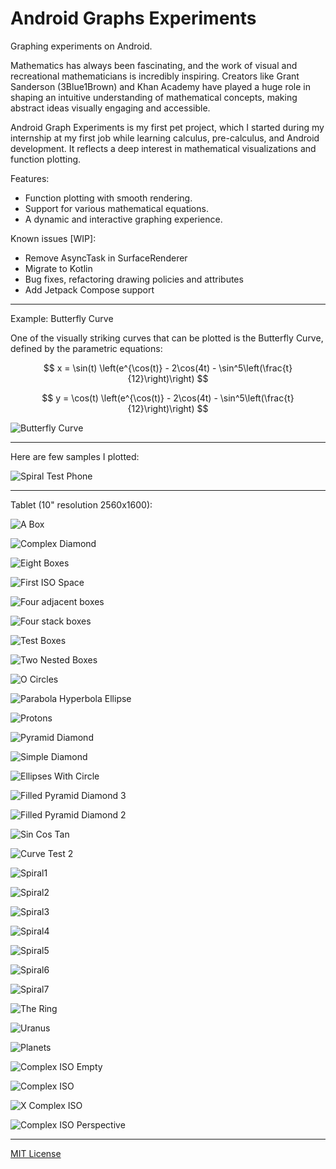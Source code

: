 Android Graphs Experiments
==========================

Graphing experiments on Android.

Mathematics has always been fascinating, and the work of visual and recreational mathematicians is incredibly inspiring. Creators like Grant Sanderson (3Blue1Brown) and Khan Academy have played a huge role in shaping an intuitive understanding of mathematical concepts, making abstract ideas visually engaging and accessible.

Android Graph Experiments is my first pet project, which I started during my internship at my first job while learning calculus, pre-calculus, and Android development. It reflects a deep interest in mathematical visualizations and function plotting.

Features:

- Function plotting with smooth rendering.
- Support for various mathematical equations.
- A dynamic and interactive graphing experience.

Known issues [WIP]:

- Remove AsyncTask in SurfaceRenderer
- Migrate to Kotlin
- Bug fixes, refactoring drawing policies and attributes
- Add Jetpack Compose support

---

Example: Butterfly Curve

One of the visually striking curves that can be plotted is the Butterfly Curve, defined by the parametric equations:


$$
x = \sin(t) \left(e^{\cos(t)} - 2\cos(4t) - \sin^5\left(\frac{t}{12}\right)\right)
$$

$$
y = \cos(t) \left(e^{\cos(t)} - 2\cos(4t) - \sin^5\left(\frac{t}{12}\right)\right)
$$

![Butterfly Curve](examples-images/Butterfly_Screenshot_20250305_111808.png)

---

Here are few samples I plotted:

![Spiral Test Phone](examples-images/SpriralTest_Phone_Screenshot_20250305_182944.png)

---

Tablet (10" resolution 2560x1600):

![A Box](examples-images/ABox_Screenshot_20250305_111949.png)

![Complex Diamond](examples-images/ComplexDiamond_Screenshot_20250305_112422.png)

![Eight Boxes](examples-images/EightBoxes_Screenshot_20250305_113558.png)

![First ISO Space](examples-images/FirstIsoSpace_Screenshot_20250305_122818.png)

![Four adjacent boxes](examples-images/FourAdjacentBoxes_Screenshot_20250305_172154.png)

![Four stack boxes](examples-images/FourStackBoxes_Screenshot_20250305_172123.png)

![Test Boxes](examples-images/Test_Boxes_Screenshot_20250305_122632.png)

![Two Nested Boxes](examples-images/TwoNestedBoxes_Screenshot_20250305_171943.png)

![O Circles](examples-images/OCircleO_Screenshot_20250305_171857.png)

![Parabola Hyperbola Ellipse](examples-images/Parabola_Hyperbola_Ellipse_Screenshot_20250305_171733.png)

![Protons](examples-images/Protons_Screenshot_20250305_171658.png)

![Pyramid Diamond](examples-images/PyramidDiamond_Screenshot_20250305_171541.png)

![Simple Diamond](examples-images/SimpleDiamond_Screenshot_20250305_171804.png)

![Ellipses With Circle](examples-images/EllipsesWithCircle_Screenshot_20250305_122711.png)

![Filled Pyramid Diamond 3](examples-images/Filled_Pyramid_Diamond3_Screenshot_20250305_122006.png)

![Filled Pyramid Diamond 2](examples-images/Filled_Pyramid_Diamonds_Screenshot_20250305_121637.png)

![Sin Cos Tan](examples-images/SinCosTan_Screenshot_20250305_122548.png)

![Curve Test 2](examples-images/CTest_Screenshot_20250305_113251.png)

![Spiral1](examples-images/Spiral1_Screenshot_20250305_123335.png)

![Spiral2](examples-images/Spiral2_Screenshot_20250305_123358.png)

![Spiral3](examples-images/Spiral3_Screenshot_20250305_123417.png)

![Spiral4](examples-images/Spiral4_Screenshot_20250305_123534.png)

![Spiral5](examples-images/Spiral5_Screenshot_20250305_123555.png)

![Spiral6](examples-images/Spiral6_Screenshot_20250305_123619.png)

![Spiral7](examples-images/Spiral7_Screenshot_20250305_123637.png)

![The Ring](examples-images/TheRing_Screenshot_20250305_111857.png)

![Uranus](examples-images/Uranus_Screenshot_20250305_122433.png)

![Planets](examples-images/Planets_Screenshot_20250305_122522.png)

![Complex ISO Empty](examples-images/Complex_ISO_Empty_Screenshot_20250305_112801.png)

![Complex ISO](examples-images/Complex_ISO_Screenshot_20250305_112644.png)

![X Complex ISO](examples-images/GreenRedCrossBox_Screenshot_20250306_161700.png)

![Complex ISO Perspective](examples-images/Perspective_ISO.png)

---

[MIT License](/LICENSE.md)  




